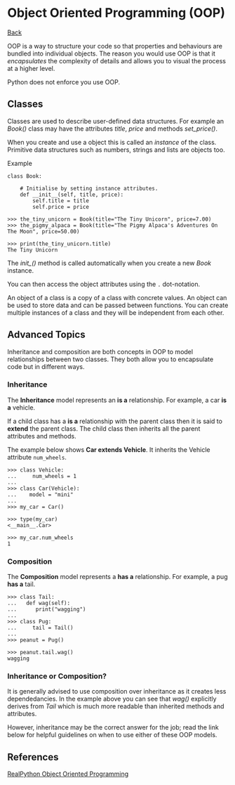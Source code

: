 # Object Oriented Programming (OOP)

[Back](README.md)

OOP is a way to structure your code so that properties and behaviours are bundled into individual objects. The
reason you would use OOP is that it _encapsulates_ the complexity of details and allows you to visual the process at a higher
level.

Python does not enforce you use OOP.

## Classes

Classes are used to describe user-defined data structures. For example an _Book()_ class may have the attributes 
_title_, _price_ and methods _set_price()_.  

When you create and use a object this is called an _instance_ of the class. Primitive data structures such as numbers, strings and lists are objects too.

Example

```
class Book:
    
    # Initialise by setting instance attributes.
    def __init__(self, title, price):
        self.title = title
        self.price = price
``` 

```
>>> the_tiny_unicorn = Book(title="The Tiny Unicorn", price=7.00)
>>> the_pigmy_alpaca = Book(title="The Pigmy Alpaca's Adventures On The Moon", price=50.00)

>>> print(the_tiny_unicorn.title)
The Tiny Unicorn

```

The *_init__()* method is called automatically when you create a new _Book_ instance.

You can then access the object attributes using the `.` dot-notation.

An object of a class is a copy of a class with concrete values. An object can be used to store data and can be passed between functions. You can create multiple instances of a class and they will be independent from each other. 

## Advanced Topics

Inheritance and composition are both concepts in OOP to model relationships between two classes. They both allow you
to encapsulate code but in different ways.

### Inheritance

The **Inheritance** model represents an **is a** relationship. For example, a car **is a** vehicle.

If a child class has a **is a** relationship with the parent class then it is said to **extend** the parent class. 
The child class then inherits all the parent attributes and methods.

The example below shows **Car extends Vehicle**. It inherits the Vehicle attribute `num_wheels`.

```
>>> class Vehicle:
...     num_wheels = 1
... 
>>> class Car(Vehicle):
...    model = "mini"
... 
>>> my_car = Car()

>>> type(my_car)
<__main__.Car>

>>> my_car.num_wheels
1
```

### Composition

The **Composition** model represents a **has a** relationship. For example, a pug **has a** tail.

```
>>> class Tail:
...   def wag(self):
...      print("wagging")
... 
>>> class Pug:
...     tail = Tail()
... 
>>> peanut = Pug()

>>> peanut.tail.wag()
wagging
```

### Inheritance or Composition?

It is generally advised to use composition over inheritance as it creates less dependedancies. In the example above you can
see that _wag()_ explicitly derives from _Tail_ which is much more readable than inherited methods and attributes.

However, inheritance may be the correct answer for the job; read the link below for helpful guidelines on when to use either
of these OOP models.

## References
[RealPython Object Oriented Programming](https://realpython.com/python3-object-oriented-programming/)
